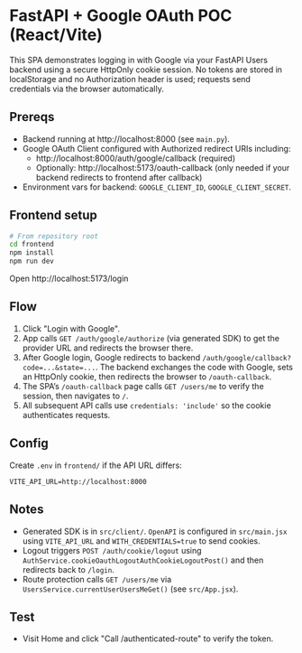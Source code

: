 # FastAPI + Google OAuth POC (React/Vite)

This SPA demonstrates logging in with Google via your FastAPI Users backend using a secure HttpOnly cookie session. No tokens are stored in localStorage and no Authorization header is used; requests send credentials via the browser automatically.

## Prereqs
- Backend running at http://localhost:8000 (see `main.py`).
- Google OAuth Client configured with Authorized redirect URIs including:
  - http://localhost:8000/auth/google/callback (required)
  - Optionally: http://localhost:5173/oauth-callback (only needed if your backend redirects to frontend after callback)
- Environment vars for backend: `GOOGLE_CLIENT_ID`, `GOOGLE_CLIENT_SECRET`.

## Frontend setup
```bash
# From repository root
cd frontend
npm install
npm run dev
```
Open http://localhost:5173/login

## Flow
1. Click "Login with Google".
2. App calls `GET /auth/google/authorize` (via generated SDK) to get the provider URL and redirects the browser there.
3. After Google login, Google redirects to backend `/auth/google/callback?code=...&state=...`. The backend exchanges the code with Google, sets an HttpOnly cookie, then redirects the browser to `/oauth-callback`.
4. The SPA’s `/oauth-callback` page calls `GET /users/me` to verify the session, then navigates to `/`.
5. All subsequent API calls use `credentials: 'include'` so the cookie authenticates requests.

## Config
Create `.env` in `frontend/` if the API URL differs:
```
VITE_API_URL=http://localhost:8000
```

## Notes
- Generated SDK is in `src/client/`. `OpenAPI` is configured in `src/main.jsx` using `VITE_API_URL` and `WITH_CREDENTIALS=true` to send cookies.
- Logout triggers `POST /auth/cookie/logout` using `AuthService.cookieOauthLogoutAuthCookieLogoutPost()` and then redirects back to `/login`.
- Route protection calls `GET /users/me` via `UsersService.currentUserUsersMeGet()` (see `src/App.jsx`).

## Test
- Visit Home and click "Call /authenticated-route" to verify the token.
